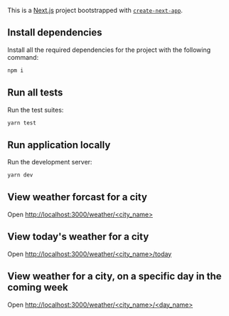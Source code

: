This is a [Next.js](https://nextjs.org/) project bootstrapped with [`create-next-app`](https://github.com/vercel/next.js/tree/canary/packages/create-next-app).

## Install dependencies

Install all the required dependencies for the project with the following command:

```bash
npm i
```

## Run all tests

Run the test suites:

```bash
yarn test
```

## Run application locally

Run the development server:

```bash
yarn dev
```

## View weather forcast for a city

Open [http://localhost:3000/weather/<city_name>](http://localhost:3000/weather/<city_name>)

## View today's weather for a city

Open [http://localhost:3000/weather/<city_name>/today](http://localhost:3000/weather/<city_name>/today)

## View weather for a city, on a specific day in the coming week

Open [http://localhost:3000/weather/<city_name>/<day_name>](http://localhost:3000/weather/<city_name>/<day_name>)

